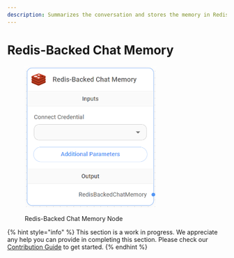 ```yaml
---
description: Summarizes the conversation and stores the memory in Redis server.
---
```


# Redis-Backed Chat Memory

<figure><img src="../../../.gitbook/assets/image (109).png" alt="" width="302"><figcaption><p>Redis-Backed Chat Memory Node</p></figcaption></figure>

{% hint style="info" %}
This section is a work in progress. We appreciate any help you can provide in completing this section. Please check our [Contribution Guide](broken-reference) to get started.
{% endhint %}
